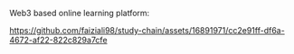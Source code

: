 Web3 based online learning platform:

https://github.com/faiziali98/study-chain/assets/16891971/cc2e91ff-df6a-4672-af22-822c829a7cfe

